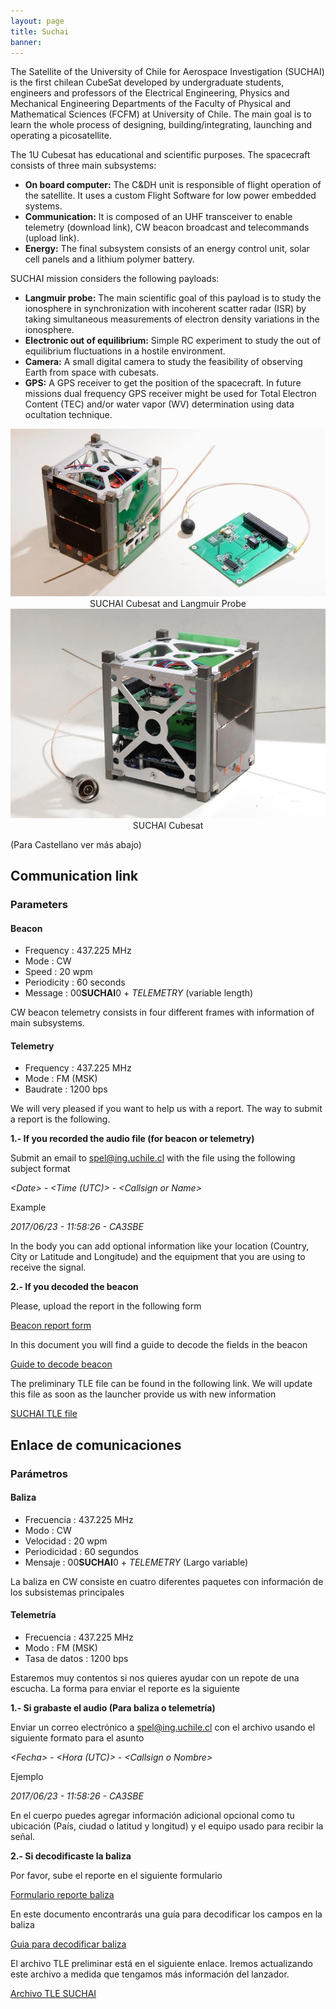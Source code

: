 ```yaml
---
layout: page
title: Suchai
banner:
---
```

The Satellite of the University of Chile for Aerospace Investigation (SUCHAI) is the first chilean CubeSat developed by undergraduate students, engineers and professors of the Electrical Engineering, Physics and Mechanical Engineering Departments of the Faculty of Physical and Mathematical Sciences (FCFM) at University of Chile. The main goal is to learn the whole process of designing, building/integrating, launching and operating a picosatellite. 

The 1U Cubesat has educational and scientific purposes. The spacecraft consists of three main subsystems:

* **On board computer:** The C&DH unit is responsible of flight operation of the satellite. It uses a custom Flight Software for low power embedded systems.
* **Communication:** It is composed of an UHF transceiver to enable telemetry (download link), CW beacon broadcast and telecommands (upload link).
* **Energy:** The final subsystem consists of an energy control unit, solar cell panels and a lithium polymer battery.

SUCHAI mission considers the following payloads:

* **Langmuir probe:** The main scientific goal of this payload is to study the ionosphere in synchronization with incoherent scatter radar (ISR) by taking simultaneous measurements of electron density variations in the ionosphere.
* **Electronic out of equilibrium:** Simple RC experiment to study the out of equilibrium fluctuations in a hostile environment.
* **Camera:** A small digital camera to study the feasibility of observing Earth from space with cubesats.
* **GPS:** A GPS receiver to get the position of the spacecraft. In future missions dual frequency GPS receiver might be used for Total Electron Content (TEC) and/or water vapor (WV) determination using data ocultation technique.

<!---
{% include image.html src="/images/suchai/suchai_langmuir.jpg" title="SUCHAI Cubesat and Langmuir Probe" %}
{% include image.html src="/images/suchai/suchai_satellite_2.jpg" title="SUCHAI Cubesat" %}
--->
<img class="pure-img img-center" src="/images/suchai/suchai_langmuir.jpg">
<center> SUCHAI Cubesat and Langmuir Probe </center>
<img class="pure-img img-center" src="/images/suchai/suchai_satellite_2.jpg">
<center> SUCHAI Cubesat </center>
<!---
# ![SUCHAI Cubesat and Langmuir Probe](/images/suchai/suchai_langmuir.jpg)
# ![SUCHAI Cubesat](/images/suchai/suchai_satellite_2.jpg)
--->

(Para Castellano ver más abajo)

## Communication link

### Parameters

#### Beacon
- Frequency   : 437.225 MHz
- Mode        : CW
- Speed       : 20 wpm
- Periodicity : 60 seconds
- Message     : 00**SUCHAI**0 + *TELEMETRY*  (variable length)

CW beacon telemetry consists in four different frames with information of main subsystems.

#### Telemetry

- Frequency : 437.225 MHz
- Mode      : FM (MSK)
- Baudrate  : 1200 bps

We will very pleased if you want to help us with a report. The way to submit a report is the following.

**1.- If you recorded the audio file (for beacon or telemetry)**

Submit an email to spel@ing.uchile.cl with the file using the following subject format

*&lt;Date&gt; - &lt;Time (UTC)&gt; - &lt;Callsign or Name&gt;*

Example

*2017/06/23 - 11:58:26 - CA3SBE*

In the body you can add optional information like your location (Country, City or Latitude and Longitude) and the equipment that you are using to receive the signal.

**2.- If you decoded the beacon**

Please, upload the report in the following form

<a href="https://docs.google.com/forms/d/e/1FAIpQLScCTWkwt-5ZcCEPna7ec7vP6pzK41RNwoRSTzQkcKvzeqQisg/viewform?usp=sf_link">Beacon report form</a>

In this document you will find a guide to decode the fields in the beacon

<a href="https://drive.google.com/open?id=1ZM9AqqwXr6p1DFZzGj1USDjEjsDjPBmKkakULxSc768">Guide to decode beacon</a>

The preliminary TLE file can be found in the following link. We will update this file as soon as the launcher provide us with new information

<a href="/20170619-suchai.tle">SUCHAI TLE file</a>

## Enlace de comunicaciones

### Parámetros

#### Baliza
- Frecuencia    : 437.225 MHz
- Modo          : CW
- Velocidad     : 20 wpm
- Periodicidad  : 60 segundos
- Mensaje       : 00**SUCHAI**0 + *TELEMETRY*  (Largo variable)

La baliza en CW consiste en cuatro diferentes paquetes con información de los subsistemas principales

#### Telemetría

- Frecuencia     : 437.225 MHz
- Modo           : FM (MSK)
- Tasa de datos  : 1200 bps

Estaremos muy contentos si nos quieres ayudar con un repote de una escucha. La forma para enviar el reporte es la siguiente

**1.- Si grabaste el audio (Para baliza o telemetría)**

Enviar un correo electrónico a spel@ing.uchile.cl con el archivo usando el siguiente formato para el asunto

*&lt;Fecha&gt; - &lt;Hora (UTC)&gt; - &lt;Callsign o Nombre&gt;*

Ejemplo

*2017/06/23 - 11:58:26 - CA3SBE*

En el cuerpo puedes agregar información adicional opcional como tu ubicación (País, ciudad o latitud y longitud) y el equipo usado para recibir la señal.


**2.- Si decodificaste la baliza**

Por favor, sube el reporte en el siguiente formulario

<a href="https://docs.google.com/forms/d/e/1FAIpQLScCTWkwt-5ZcCEPna7ec7vP6pzK41RNwoRSTzQkcKvzeqQisg/viewform?usp=sf_link">Formulario reporte baliza</a>

En este documento encontrarás una guía para decodificar los campos en la baliza

<a href="https://drive.google.com/open?id=1ZM9AqqwXr6p1DFZzGj1USDjEjsDjPBmKkakULxSc768">Guia para decodificar baliza</a>

El archivo TLE preliminar está en el siguiente enlace. Iremos actualizando este archivo a medida que tengamos más información del lanzador.

<a href="/20170619-suchai.tle">Archivo TLE SUCHAI</a>


<!--### Morse decoder

{%include beacon.html%}-->

